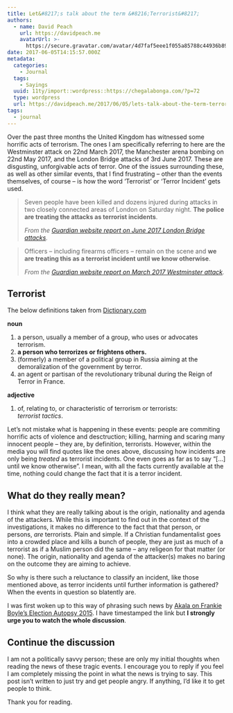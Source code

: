 ```yaml
---
title: Let&#8217;s talk about the term &#8216;Terrorist&#8217;
authors:
  - name: David Peach
    url: https://davidpeach.me
    avatarUrl: >-
      https://secure.gravatar.com/avatar/4d7faf5eee1f055a85788c44936b8995eaab6dfb004e7854ec747ccb272e91ee?s=96&d=mm&r=g
date: 2017-06-05T14:15:57.000Z
metadata:
  categories:
    - Journal
  tags:
    - Sayings
  uuid: 11ty/import::wordpress::https://chegalabonga.com/?p=72
  type: wordpress
  url: https://davidpeach.me/2017/06/05/lets-talk-about-the-term-terrorist/
tags:
  - journal
---
```

Over the past three months the United Kingdom has witnessed some horrific acts of terrorism. The ones I am specifically referring to here are the Westminster attack on 22nd March 2017, the Manchester arena bombing on 22nd May 2017, and the London Bridge attacks of 3rd June 2017. These are disgusting, unforgivable acts of terror. One of the issues surrounding these, as well as other similar events, that I find frustrating – other than the events themselves, of course – is how the word ‘Terrorist’ or ‘Terror Incident’ gets used.

> Seven people have been killed and dozens injured during attacks in two closely connected areas of London on Saturday night. **The police are treating the attacks as terrorist incidents**.
> 
> <cite>From the <a href="https://www.theguardian.com/uk-news/2017/jun/04/london-attacks-what-we-know-so-far-london-bridge-borough-market-vauxhall">Guardian website report on June 2017 London Bridge attacks</a>.</cite>

> Officers – including firearms officers – remain on the scene and **we are treating this as a terrorist incident until we know otherwise**.
> 
> <cite>From the <a href="https://www.theguardian.com/politics/blog/live/2017/mar/22/peers-say-brexit-with-no-trade-deal-would-cause-signicicant-damage-to-service-sector-politics-live?page=with:block-58d299b6e4b0a411e9ab75dd#block-58d299b6e4b0a411e9ab75dd">Guardian website report on March 2017 Westminster attack</a>.</cite>

## Terrorist

The below definitions taken from [Dictionary.com](http://www.dictionary.com/browse/terrorist)

**noun**

1.  a person, usually a member of a group, who uses or advocates terrorism.
2.  **a person who terrorizes or frightens others.**
3.  (formerly) a member of a political group in Russia aiming at the demoralization of the government by terror.
4.  an agent or partisan of the revolutionary tribunal during the Reign of Terror in France.

**adjective**

1.  of, relating to, or characteristic of terrorism or terrorists:  
    _terrorist tactics_.

Let’s not mistake what is happening in these events: people are commiting horrific acts of violence and desctruction; killing, harming and scaring many innocent people – they are, by definition, terrorists. However, within the media you will find quotes like the ones above, discussing how incidents are only being _treated_ as terrorist incidents. One even goes as far as to say “\[…\] until we know otherwise”. I mean, with all the facts currently available at the time, nothing could change the fact that it is a terror incident.

## What do they really mean?

I think what they are really talking about is the origin, nationality and agenda of the attackers. While this is important to find out in the context of the investigations, it makes no difference to the fact that that person, or persons, _are_ terrorists. Plain and simple. If a Christian fundamentalist goes into a crowded place and kills a bunch of people, they are just as much of a terrorist as if a Muslim person did the same – any religeon for that matter (or none). The origin, nationality and agenda of the attacker(s) makes no baring on the outcome they are aiming to achieve.

So why is there such a reluctance to classify an incident, like those mentioned above, as terror incidents until further information is gathered? When the events in question so blatently are.

I was first woken up to this way of phrasing such news by [Akala on Frankie Boyle’s Election Autopsy 2015](https://youtu.be/7YCu5B6AMoQ?t=5m36s). I have timestamped the link but **I strongly urge you to watch the whole discussion**.

## Continue the discussion

I am not a politically savvy person; these are only my initial thoughts when reading the news of these tragic events. I encourage you to reply if you feel I am completely missing the point in what the news is trying to say. This post isn’t written to just try and get people angry. If anything, I’d like it to get people to think.

Thank you for reading.